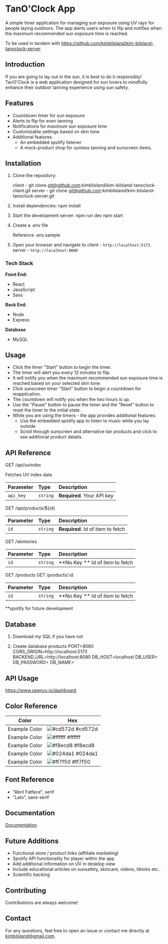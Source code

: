 ﻿# TanO'Clock App
A simple timer application for managing sun exposure using UV rays for people laying outdoors. The app alerts users when to flip and notifies when the maximum recommended sun exposure time is reached. 

To be used in tandem with https://github.com/kimbilsland/kim-bilsland-tanoclock-server

## Introduction
If you are going to lay out in the sun, it is best to do it responsibly! TanO'Clock is a web application designed for sun lovers to mindfully enhance their outdoor tanning experience using sun safety. 

## Features
- Countdown timer for sun exposure
- Alerts to flip for even tanning
- Notifications for maximum sun exposure time
- Customizable settings based on skin tone
- Additional features
	- An embedded spotify listener
	- A mock-product shop for sunless tanning and sunscreen items.

## Installation
1. Clone the repository:

    client - git clone git@github.com:kimbilsland/kim-bilsland-tanoclock-client.git
	server - git clone git@github.com:kimbilsland/kim-bilsland-tanoclock-server.git

2. Install dependencies:
    npm install
	
3. Start the development server:
    npm run dev 
	npm start

4. Create a .env file

	Reference .env.sample

4. Open your browser and navigate to 
	client - `http://localhost:5173`
	server - `http://localhost:8080`

### Tech Stack

**Front End:** 
 - React
 - JavaScript
 - Sass

**Back End:**
 - Node
 - Express

 **Database**
 - MySQL

## Usage
- Click the timer "Start" button to begin the timer. 
- The timer will alert you every 12 minutes to flip.
- It will notify you when the maximum recommended sun exposure time is reached based on your selected skin tone.
- Click sunscreen timer "Start" button to begin a countdown for reapplication.
- The countdown will notify you when the two hours is up. 
- Use the "Pause" button to pause the timer and the "Reset" button to reset the timer to the initial state.
- While you are using the timers - the app provides additional features:
	- Use the embedded spotify app to listen to music while you lay outside
	- Scroll through sunscreen and alternative tan products and click to see additional product details. 

## API Reference

  GET /api/uvindex

  Fetches UV index data

| Parameter | Type     | Description                |
| :-------- | :------- | :------------------------- |
| `api_key` | `string` | **Required**. Your API key |

  GET /api/products/${id}

| Parameter | Type     | Description                       |
| :-------- | :------- | :-------------------------------- |
| `id`      | `string` | **Required**. Id of item to fetch |

  GET /skintones

| Parameter | Type     | Description                       |
| :-------- | :------- | :-------------------------------- |
| `id`      | `string` | **No Key ** Id of item to fetch  |

  GET /products
  GET /products/:id

| Parameter | Type     | Description                       |
| :-------- | :------- | :-------------------------------- |
| `id`      | `string` | **No Key ** Id of item to fetch  |


**spotify for future development


## Database

1. Download my SQL if you have not

2. Create database products
	PORT=8080
	CORS_ORIGIN=http://localhost:5173
	BACKEND_URL=http://localhost:8080
	DB_HOST=localhost
	DB_USER=
	DB_PASSWORD=
	DB_NAME=

## API Usage

https://www.openuv.io/dashboard

## Color Reference

| Color             | Hex                                                                |
| ----------------- | ------------------------------------------------------------------ |
| Example Color | ![#cd572d](https://via.placeholder.com/10/cd572d?text=+) #cd572d |
| Example Color | ![#ffffff](https://via.placeholder.com/10/ffffff?text=+) #ffffff |
| Example Color | ![#f8ecd8](https://via.placeholder.com/10/f8ecd8?text=+) #f8ecd8 |
| Example Color | ![#024da1](https://via.placeholder.com/10/024da1?text=+) #024da1|
| Example Color | ![#ff7f50](https://via.placeholder.com/10/ff7f50?text=+) #ff7f50|

## Font Reference 

- "Abril Fatface", serif
- "Lato", sans-serif


## Documentation

[Documentation](https://www.openuv.io/dashboard)

## Future Additions

- Functional store / product links (affiliate marketing)
- Spotify API functionality for player within the app
- Add additional information on UV in desktop view
- Include educational articles on sunsafety, skincare, videos, tiktoks etc..
- Scientific backing

## Contributing

Contributions are always welcome!

## Contact
For any questions, feel free to open an issue or contact me directly at [kimbilsland@gmail.com](mailto:kimbilsland@gmail.com).





